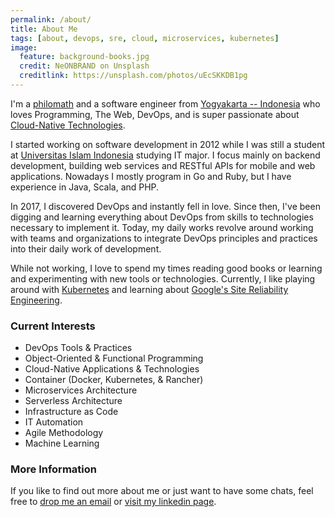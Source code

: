 ```yaml
---
permalink: /about/
title: About Me
tags: [about, devops, sre, cloud, microservices, kubernetes]
image:
  feature: background-books.jpg
  credit: NeONBRAND on Unsplash
  creditlink: https://unsplash.com/photos/uEcSKKDB1pg
---
```


I'm a [philomath](https://en.wikipedia.org/wiki/Philomath) and a software engineer from [Yogyakarta -- Indonesia](https://en.wikipedia.org/wiki/Yogyakarta) who loves Programming, The Web, DevOps, and is super passionate about [Cloud-Native Technologies](https://www.techradar.com/news/bigger-than-linux-the-rise-of-cloud-native).

I started working on software development in 2012 while I was still a student at [Universitas Islam Indonesia](http://uii.ac.id/) studying IT major. I focus mainly on backend development, building web services and RESTful APIs for mobile and web applications. Nowadays I mostly program in Go and Ruby, but I have experience in Java, Scala, and PHP.

In 2017, I discovered DevOps and instantly fell in love. Since then, I've been digging and learning everything about DevOps from skills to technologies necessary to implement it. Today, my daily works revolve around working with teams and organizations to integrate DevOps principles and practices into their daily work of development.

While not working, I love to spend my times reading good books or learning and experimenting with new tools or technologies. Currently, I like playing around with [Kubernetes](https://kubernetes.io/) and learning about [Google's Site Reliability Engineering](https://landing.google.com/sre/).

### Current Interests

- DevOps Tools & Practices
- Object-Oriented & Functional Programming
- Cloud-Native Applications & Technologies
- Container (Docker, Kubernetes, & Rancher)
- Microservices Architecture
- Serverless Architecture
- Infrastructure as Code
- IT Automation
- Agile Methodology
- Machine Learning

### More Information

If you like to find out more about me or just want to have some chats, feel free to [drop me an email](mailto:play.satriajidam@gmail.com) or [visit my linkedin page](http://linkedin.com/in/satriajidam).
